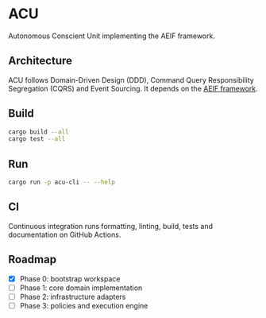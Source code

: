# ACU

Autonomous Conscient Unit implementing the AEIF framework.

## Architecture

ACU follows Domain-Driven Design (DDD), Command Query Responsibility Segregation (CQRS) and Event Sourcing. It depends on the [AEIF framework](https://github.com/SynarionTechnologies/aei-framework).

## Build

```bash
cargo build --all
cargo test --all
```

## Run

```bash
cargo run -p acu-cli -- --help
```

## CI

Continuous integration runs formatting, linting, build, tests and documentation on GitHub Actions.

## Roadmap

- [x] Phase 0: bootstrap workspace
- [ ] Phase 1: core domain implementation
- [ ] Phase 2: infrastructure adapters
- [ ] Phase 3: policies and execution engine
